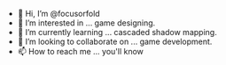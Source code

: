- 👋 Hi, I’m @focusorfold
- 👀 I’m interested in ... game designing.
- 🌱 I’m currently learning ... cascaded shadow mapping.
- 💞️ I’m looking to collaborate on ... game development.
- 📫 How to reach me ... you'll know

<!---
focusorfold/focusorfold is a ✨ special ✨ repository because its `README.md` (this file) appears on your GitHub profile.
You can click the Preview link to take a look at your changes.
--->
